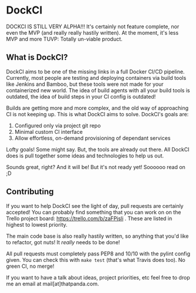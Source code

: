 DockCI
======

DOCKCI IS STILL VERY ALPHA!!! It's certainly not feature complete, nor even the
MVP (and really really hastily written). At the moment, it's less MVP and more
TUVP: Totally un-viable product.

What is DockCI?
---------------
DockCI aims to be one of the missing links in a full Docker CI/CD pipeline.
Currently, most people are testing and deploying containers via build tools
like Jenkins and Bamboo, but these tools were not made for your containerized
new world. The idea of build agents with all your build tools is outdated, the
idea of build steps in your CI config is outdated!

Builds are getting more and more complex, and the old way of approaching CI is
not keeping up. This is what DockCI aims to solve. DockCI's goals are:

1. Configured only via project git repo
1. Minimal custom CI interface
1. Allow effortless, on-demand provisioning of dependant services

Lofty goals! Some might say. But, the tools are already out there. All DockCI
does is pull together some ideas and technologies to help us out.

Sounds great, right? And it will be! But it's not ready yet! Soooooo read on ;D

Contributing
------------
If you want to help DockCI see the light of day, pull requests are certainly
accepted! You can probably find something that you can work on on the Trello
project board: https://trello.com/b/zaFPjsli . These are listed in highest to
lowest priority.

The main code base is also really hastily written, so anything that you'd like
to refactor, got nuts! It _really_ needs to be done!

All pull requests must completely pass PEP8 and 10/10 with the pylint config
given. You can check this with `make test` (that's what Travis does too). No
green CI, no merge!

If you want to have a talk about ideas, project priorities, etc feel free to
drop me an email at mail[at]thatpanda.com.
